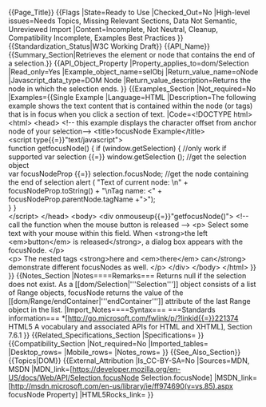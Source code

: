 {{Page_Title}}
{{Flags
|State=Ready to Use
|Checked_Out=No
|High-level issues=Needs Topics, Missing Relevant Sections, Data Not Semantic, Unreviewed Import
|Content=Incomplete, Not Neutral, Cleanup, Compatibility Incomplete, Examples Best Practices
}}
{{Standardization_Status|W3C Working Draft}}
{{API_Name}}
{{Summary_Section|Retrieves the element or node that contains the end of a selection.}}
{{API_Object_Property
|Property_applies_to=dom/Selection
|Read_only=Yes
|Example_object_name=selObj
|Return_value_name=oNode
|Javascript_data_type=DOM Node
|Return_value_description=Returns the node in which the selection ends.
}}
{{Examples_Section
|Not_required=No
|Examples={{Single Example
|Language=HTML
|Description=The following example shows the text content that is contained within the node (or tags) that is in focus when you click a section of text.
|Code=&lt;!DOCTYPE html&gt;
&lt;html&gt;
  &lt;head&gt;
&lt;!-- this example displays the character offset from anchor node of your selection--&gt;
    &lt;title&gt;focusNode Example&lt;/title&gt;        
    &lt;script type{{=}}"text/javascript"&gt;         
      function getfocusNode() {
        if (window.getSelection) {                      //only work if supported
           var selection {{=}} window.getSelection ();      //get the selection object     
           var focusNodeProp {{=}} selection.focusNode;     //get the node containing the end of selection 
           alert ( "Text of current node: \n" + focusNodeProp.toString() + "\nTag name: &lt;" + focusNodeProp.parentNode.tagName +"&gt;");                                                                                 
           }
      }                
    &lt;/script&gt;
  &lt;/head&gt;
&lt;body&gt;
&lt;div onmouseup{{=}}"getfocusNode()"&gt;    &lt;!-- call the function when the mouse button is released --&gt;
      &lt;p&gt;
        Select some text with your mouse within this field.
        When &lt;strong&gt;the left &lt;em&gt;button&lt;/em&gt; is released&lt;/strong&gt;, a dialog box appears with the focusNode.
      &lt;/p&gt;  
      &lt;p&gt;
        The nested tags &lt;strong&gt;here and &lt;em&gt;there&lt;/em&gt; can&lt;/strong&gt; demonstrate different focusNodes as well.
      &lt;/p&gt;
    &lt;/div&gt;
  &lt;/body&gt;
&lt;/html&gt;
}}
}}
{{Notes_Section
|Notes====Remarks===
Returns null if the selection does not exist. As a [[dom/Selection|'''Selection''']] object consists of a list of Range objects, focusNode returns the value of the [[dom/Range/endContainer|'''endContainer''']] attribute of the last Range object in the list.
|Import_Notes====Syntax===
===Standards information===
*[http://go.microsoft.com/fwlink/p/?linkid{{=}}221374 HTML5 A vocabulary and associated APIs for HTML and XHTML], Section 7.6.1
}}
{{Related_Specifications_Section
|Specifications=
}}
{{Compatibility_Section
|Not_required=No
|Imported_tables=
|Desktop_rows=
|Mobile_rows=
|Notes_rows=
}}
{{See_Also_Section}}
{{Topics|DOM}}
{{External_Attribution
|Is_CC-BY-SA=No
|Sources=MDN, MSDN
|MDN_link=[https://developer.mozilla.org/en-US/docs/Web/API/Selection.focusNode Selection.focusNode]
|MSDN_link=[http://msdn.microsoft.com/en-us/library/ie/ff974690(v=vs.85).aspx focusNode Property]
|HTML5Rocks_link=
}}